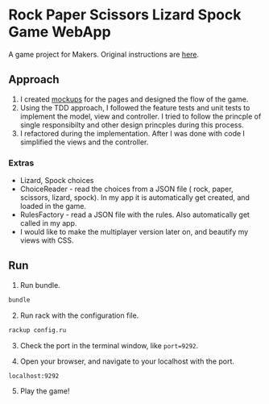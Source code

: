 # Rock Paper Scissors Lizard Spock Game WebApp

A game project for Makers.
Original instructions are [here](../master/Instruction_README.md).


## Approach

1. I created [mockups](../master/mockups/) for the pages and designed the flow of the game.
2. Using the TDD approach, I followed the feature tests and unit tests to implement the model, view and controller. I tried to follow the princple of single responsibilty and other design princples during this process.
3. I refactored during the implementation. After I was done with code I simplified the views and the controller.

### Extras
- Lizard, Spock choices
- ChoiceReader - read the choices from a JSON file ( rock, paper, scissors, lizard, spock). In my app it is automatically get created, and loaded in the game.
- RulesFactory - read a JSON file with the rules. Also automatically get called in my app.
- I would like to make the multiplayer version later on, and beautify my views with CSS.

## Run

1. Run bundle.
``` bash
bundle
```

2. Run rack with the configuration file.
``` bash
rackup config.ru
```

3. Check the port in the terminal window, like `port=9292`.

4. Open your browser, and navigate to your localhost with the port.

```browser
localhost:9292
```

5. Play the game!


